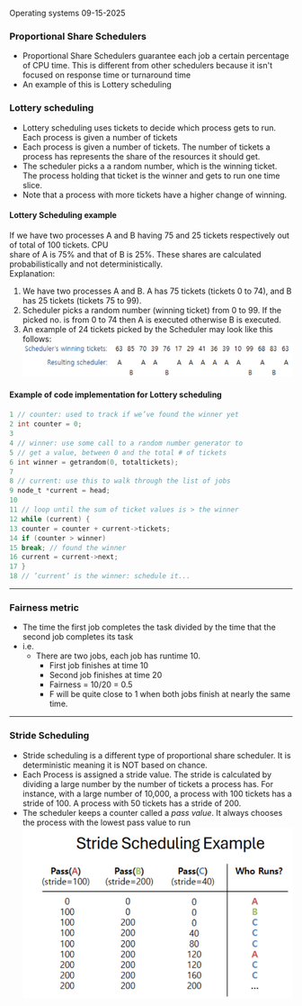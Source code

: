 Operating systems
09-15-2025

### Proportional Share Schedulers
- Proportional Share Schedulers guarantee each job a certain percentage of CPU time. This is different from other schedulers because it isn't focused on response time or turnaround time
- An example of this is Lottery scheduling
### Lottery scheduling
- Lottery scheduling uses tickets to decide which process gets to run. Each process is given a number of tickets
- Each process is given a number of tickets. The number of tickets a process has represents the share of the resources it should get. 
- The scheduler picks a a random number, which is the winning ticket. The process holding that ticket is the winner and gets to run one time slice. 
- Note that a process with more tickets have a higher change of winning.
#### Lottery Scheduling example
If we have two processes A and B having 75 and 25 tickets respectively out of total of 100 tickets. CPU  
share of A is 75% and that of B is 25%. These shares are calculated probabilistically and not deterministically.  
Explanation:  
1. We have two processes A and B. A has 75 tickets (tickets 0 to 74), and B has 25 tickets (tickets 75 to 99).  
2. Scheduler picks a random number (winning ticket) from 0 to 99. If the picked no. is from 0 to 74 then A is executed otherwise B is executed.  
3. An example of 24 tickets picked by the Scheduler may look like this follows:
![](../../images/Pasted%20image%2020250915150404.png)
#### Example of code implementation for Lottery scheduling

```c 
1 // counter: used to track if we’ve found the winner yet  
2 int counter = 0;  
3  
4 // winner: use some call to a random number generator to  
5 // get a value, between 0 and the total # of tickets  
6 int winner = getrandom(0, totaltickets);  
7  
8 // current: use this to walk through the list of jobs  
9 node_t *current = head;  
10  
11 // loop until the sum of ticket values is > the winner  
12 while (current) {  
13 counter = counter + current->tickets;  
14 if (counter > winner)  
15 break; // found the winner  
16 current = current->next;  
17 }  
18 // ’current’ is the winner: schedule it...
```

---
### Fairness metric
- The time the first job completes the task divided by the time that the second job completes its task
- i.e.
	- There are two jobs, each job has runtime 10.  
		- First job finishes at time 10  
		- Second job finishes at time 20  
		- Fairness = $10 / 20$ = 0.5 
		- F will be quite close to 1 when both jobs finish at nearly the same time.
---
### Stride Scheduling
- Stride scheduling is a different type of proportional share scheduler. It is deterministic meaning it is NOT based on chance.
- Each Process is assigned a stride value. The stride is calculated by dividing a large number by the number of tickets a process has. For instance, with a large number of 10,000, a process with 100 tickets has a stride of 100. A process with 50 tickets has a stride of 200.
- The scheduler keeps a counter called a *pass value*. It always chooses the process with the lowest pass value to run
![](../../images/Pasted%20image%2020250915151333.png)